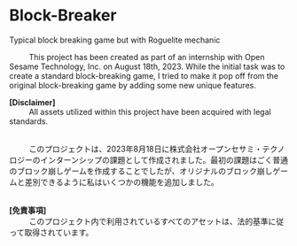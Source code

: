 # Block-Breaker
Typical block breaking game but with Roguelite mechanic

&nbsp;&nbsp;&nbsp;&nbsp;&nbsp;&nbsp;&nbsp;&nbsp;
         This project has been created as part of an internship with Open Sesame Technology, Inc. on August 18th, 2023. While the initial task was to create a standard block-breaking game, I tried to make it pop off from the original block-breaking game by adding some new unique features.

<b>[Disclaimer]</b>
<br>
&nbsp;&nbsp;&nbsp;&nbsp;&nbsp;&nbsp;&nbsp;&nbsp;
         All assets utilized within this project have been acquired with legal standards.
         
<br>
&nbsp;&nbsp;&nbsp;&nbsp;&nbsp;&nbsp;&nbsp;&nbsp;
         このプロジェクトは、2023年8月18日に株式会社オープンセサミ・テクノロジーのインターンシップの課題として作成されました。最初の課題はごく普通のブロック崩しゲームを作成することでしたが、オリジナルのブロック崩しゲームと差別できるように私はいくつかの機能を追加しました。

<br><b>[免責事項]</b>
<br>
&nbsp;&nbsp;&nbsp;&nbsp;&nbsp;&nbsp;&nbsp;&nbsp;
         このプロジェクト内で利用されているすべてのアセットは、法的基準に従って取得されています。
